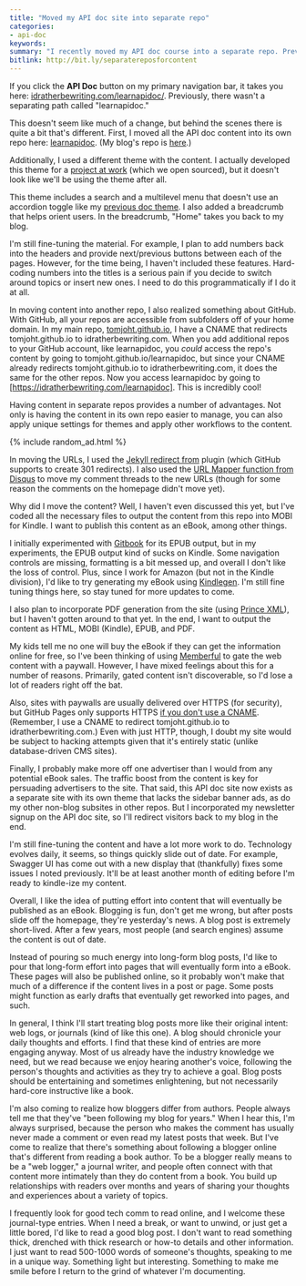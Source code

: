 ```yaml
---
title: "Moved my API doc site into separate repo"
categories:
- api-doc
keywords:
summary: "I recently moved my API doc course into a separate repo. Previously, I had the material inside my main site in its own collection. But I wanted to completely separate out the site into its own repo, with its own theme and configuration file and other settings. This will allow me to more easily output the content to other formats, such as MOBI and PDF. I'm happy that I did this, as I think it allows users to focus more fully on the content. It also makes it easier for me to generate the content into other outputs."
bitlink: http://bit.ly/separatereposforcontent
---
```


If you click the **API Doc** button on my primary navigation bar, it takes you here: [idratherbewriting.com/learnapidoc/](https://idratherbewriting.com/learnapidoc/). Previously, there wasn't a separating path called "learnapidoc."

This doesn't seem like much of a change, but behind the scenes there is quite a bit that's different. First, I moved all the API doc content into its own repo here: [learnapidoc](https://github.com/tomjoht/learnapidoc). (My blog's repo is [here](https://github.com/tomjoht/tomjoht.github.io).)

Additionally, I used a different theme with the content. I actually developed this theme for a [project at work](https://github.com/amzn/appstore-alexa-docs/) (which we open sourced), but it doesn't look like we'll be using the theme after all.

This theme includes a search and a multilevel menu that doesn't use an accordion toggle like my [previous doc theme](https://idratherbewriting.com/documentation-theme-jekyll/). I also added a breadcrumb that helps orient users. In the breadcrumb, "Home" takes you back to my blog.

I'm still fine-tuning the material. For example, I plan to add numbers back into the headers and provide next/previous buttons between each of the pages. However, for the time being, I haven't included these features. Hard-coding numbers into the titles is a serious pain if you decide to switch around topics or insert new ones. I need to do this programmatically if I do it at all.

In moving content into another repo, I also realized something about GitHub. With GitHub, all your repos are accessible from subfolders off of your home domain. In my main repo, [tomjoht.github.io](https://github.com/tomjoht/tomjoht.github.io), I have a CNAME that redirects tomjoht.github.io to idratherbewriting.com. When you add additional repos to your GitHub account, like learnapidoc, you *could* access the repo's content by going to tomjoht.github.io/learnapidoc, but since your CNAME already redirects tomjoht.github.io to idratherbewriting.com, it does the same for the other repos. Now you access learnapidoc by going to [https://idratherbewriting.com/learnapidoc]. This is incredibly cool!

Having content in separate repos provides a number of advantages. Not only is having the content in its own repo easier to manage, you can also apply unique settings for themes and apply other workflows to the content.

{% include random_ad.html %}

In moving the URLs, I used the [Jekyll redirect from](https://github.com/jekyll/jekyll-redirect-from) plugin (which GitHub supports to create 301 redirects). I also used the [URL Mapper function from Disqus](https://help.disqus.com/customer/portal/articles/912757-url-mapper) to move my comment threads to the new URLs (though for some reason the comments on the homepage didn't move yet).

Why did I move the content? Well, I haven't even discussed this yet, but I've coded all the necessary files to output the content from this repo into MOBI for Kindle. I want to publish this content as an eBook, among other things.

I initially experimented with [Gitbook](https://www.gitbook.com/@tomjoht/dashboard) for its EPUB output, but in my experiments, the EPUB output kind of sucks on Kindle. Some navigation controls are missing, formatting is a bit messed up, and overall I don't like the loss of control. Plus, since I work for Amazon (but not in the Kindle division), I'd like to try generating my eBook using [Kindlegen](https://www.amazon.com/gp/feature.html?docId=1000765211). I'm still fine tuning things here, so stay tuned for more updates to come.

I also plan to incorporate PDF generation from the site (using [Prince XML](https://www.princexml.com/)), but I haven't gotten around to that yet. In the end, I want to output the content as HTML, MOBI (Kindle), EPUB, and PDF.

My kids tell me no one will buy the eBook if they can get the information online for free, so I've been thinking of using [Memberful](https://memberful.com/) to gate the web content with a paywall. However, I have mixed feelings about this for a number of reasons. Primarily, gated content isn't discoverable, so I'd lose a lot of readers right off the bat.

Also, sites with paywalls are usually delivered over HTTPS (for security), but GitHub Pages only supports HTTPS [if you don't use a CNAME](https://github.com/blog/2186-https-for-github-pages). (Remember, I use a CNAME to redirect tomjoht.github.io to idratherbewriting.com.) Even with just HTTP, though, I doubt my site would be subject to hacking attempts given that it's entirely static (unlike database-driven CMS sites).

Finally, I probably make more off one advertiser than I would from any potential eBook sales. The traffic boost from the content is key for persuading advertisers to the site. That said, this API doc site now exists as a separate site with its own theme that lacks the sidebar banner ads, as do my other non-blog subsites in other repos. But I incorporated my newsletter signup on the API doc site, so I'll redirect visitors back to my blog in the end.

I'm still fine-tuning the content and have a lot more work to do. Technology evolves daily, it seems, so things quickly slide out of date. For example, Swagger UI has come out with a new display that (thankfully) fixes some issues I noted previously. It'll be at least another month of editing before I'm ready to kindle-ize my content.

Overall, I like the idea of putting effort into content that will eventually be published as an eBook. Blogging is fun, don't get me wrong, but after posts slide off the homepage, they're yesterday's news. A blog post is extremely short-lived. After a few years, most people (and search engines) assume the content is out of date.

Instead of pouring so much energy into long-form blog posts, I'd like to pour that long-form effort into pages that will eventually form into a eBook. These pages will also be published online, so it probably won't make that much of a difference if the content lives in a post or page. Some posts might function as early drafts that eventually get reworked into pages, and such.

In general, I think I'll start treating blog posts more like their original intent: web logs, or journals (kind of like this one). A blog should chronicle your daily thoughts and efforts. I find that these kind of entries are more engaging anyway. Most of us already have the industry knowledge we need, but we read because we enjoy hearing another's voice, following the person's thoughts and activities as they try to achieve a goal. Blog posts should be entertaining and sometimes enlightening, but not necessarily hard-core instructive like a book.

I'm also coming to realize how bloggers differ from authors. People always tell me that they've "been following my blog for years." When I hear this, I'm always surprised, because the person who makes the comment has usually never made a comment or even read my latest posts that week. But I've come to realize that there's something about following a blogger online that's different from reading a book author. To be a blogger really means to be a "web logger," a journal writer, and people often connect with that content more intimately than they do content from a book. You build up relationships with readers over months and years of sharing your thoughts and experiences about a variety of topics.

I frequently look for good tech comm to read online, and I welcome these journal-type entries. When I need a break, or want to unwind, or just get a little bored, I'd like to read a good blog post. I don't want to read something thick, drenched with thick research or how-to details and other information. I just want to read 500-1000 words of someone's thoughts, speaking to me in a unique way. Something light but interesting. Something to make me smile before I return to the grind of whatever I'm documenting.
